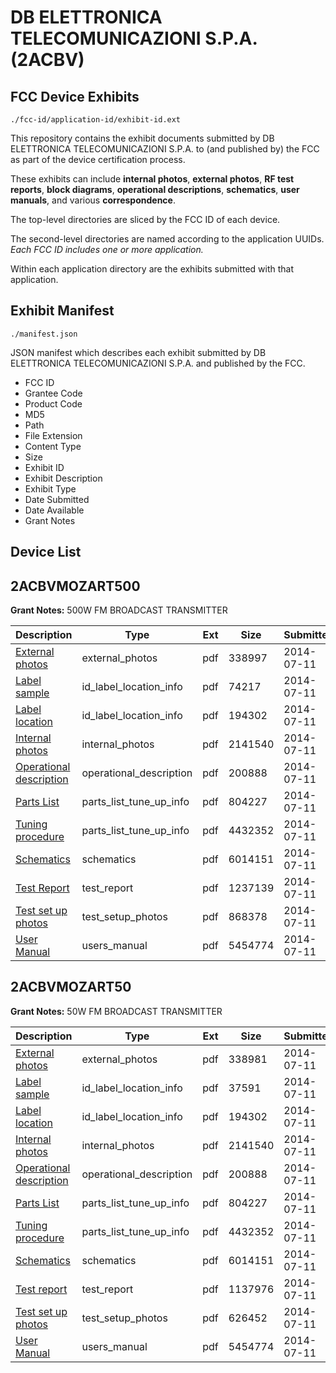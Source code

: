 # DB ELETTRONICA TELECOMUNICAZIONI S.P.A. (2ACBV)
## FCC Device Exhibits

```
./fcc-id/application-id/exhibit-id.ext
```

This repository contains the exhibit documents submitted by DB ELETTRONICA TELECOMUNICAZIONI S.P.A. to (and published by) the FCC as part of the device certification process.

These exhibits can include **internal photos**, **external photos**, **RF test reports**, **block diagrams**, **operational descriptions**, **schematics**, **user manuals**, and various **correspondence**.

The top-level directories are sliced by the FCC ID of each device.

The second-level directories are named according to the application UUIDs. *Each FCC ID includes one or more application.*

Within each application directory are the exhibits submitted with that application. 

## Exhibit Manifest

```
./manifest.json
```

JSON manifest which describes each exhibit submitted by DB ELETTRONICA TELECOMUNICAZIONI S.P.A. and published by the FCC.

- FCC ID
- Grantee Code
- Product Code
- MD5
- Path
- File Extension
- Content Type
- Size
- Exhibit ID
- Exhibit Description
- Exhibit Type
- Date Submitted
- Date Available
- Grant Notes

## Device List
## 2ACBVMOZART500
**Grant Notes:** 500W FM BROADCAST TRANSMITTER

| Description | Type | Ext | Size | Submitted | Available |
| ----------- | ---- | --- | ---- | --------- | --------- |
| [External photos](2ACBVMOZART500/001aef6b3d6824e740fc777ad41902c2/2323066.pdf) | external_photos | pdf | 338997 | 2014-07-11 | 2014-07-11 |
| [Label sample](2ACBVMOZART500/001aef6b3d6824e740fc777ad41902c2/2323067.pdf) | id_label_location_info | pdf | 74217 | 2014-07-11 | 2014-07-11 |
| [Label location](2ACBVMOZART500/001aef6b3d6824e740fc777ad41902c2/2322961.pdf) | id_label_location_info | pdf | 194302 | 2014-07-11 | 2014-07-11 |
| [Internal photos](2ACBVMOZART500/001aef6b3d6824e740fc777ad41902c2/2322962.pdf) | internal_photos | pdf | 2141540 | 2014-07-11 | 2014-07-11 |
| [Operational description](2ACBVMOZART500/001aef6b3d6824e740fc777ad41902c2/2322963.pdf) | operational_description | pdf | 200888 | 2014-07-11 | 2014-07-11 |
| [Parts List](2ACBVMOZART500/001aef6b3d6824e740fc777ad41902c2/2322964.pdf) | parts_list_tune_up_info | pdf | 804227 | 2014-07-11 | 2014-07-11 |
| [Tuning procedure](2ACBVMOZART500/001aef6b3d6824e740fc777ad41902c2/2322965.pdf) | parts_list_tune_up_info | pdf | 4432352 | 2014-07-11 | 2014-07-11 |
| [Schematics](2ACBVMOZART500/001aef6b3d6824e740fc777ad41902c2/2322966.pdf) | schematics | pdf | 6014151 | 2014-07-11 | 2014-07-11 |
| [Test Report](2ACBVMOZART500/001aef6b3d6824e740fc777ad41902c2/2323074.pdf) | test_report | pdf | 1237139 | 2014-07-11 | 2014-07-11 |
| [Test set up photos](2ACBVMOZART500/001aef6b3d6824e740fc777ad41902c2/2323075.pdf) | test_setup_photos | pdf | 868378 | 2014-07-11 | 2014-07-11 |
| [User Manual](2ACBVMOZART500/001aef6b3d6824e740fc777ad41902c2/2322969.pdf) | users_manual | pdf | 5454774 | 2014-07-11 | 2014-07-11 |
## 2ACBVMOZART50
**Grant Notes:** 50W FM BROADCAST TRANSMITTER

| Description | Type | Ext | Size | Submitted | Available |
| ----------- | ---- | --- | ---- | --------- | --------- |
| [External photos](2ACBVMOZART50/ab0db91c14afa7a75582dabcd2b59024/2322959.pdf) | external_photos | pdf | 338981 | 2014-07-11 | 2014-07-11 |
| [Label sample](2ACBVMOZART50/ab0db91c14afa7a75582dabcd2b59024/2322960.pdf) | id_label_location_info | pdf | 37591 | 2014-07-11 | 2014-07-11 |
| [Label location](2ACBVMOZART50/ab0db91c14afa7a75582dabcd2b59024/2322961.pdf) | id_label_location_info | pdf | 194302 | 2014-07-11 | 2014-07-11 |
| [Internal photos](2ACBVMOZART50/ab0db91c14afa7a75582dabcd2b59024/2322962.pdf) | internal_photos | pdf | 2141540 | 2014-07-11 | 2014-07-11 |
| [Operational description](2ACBVMOZART50/ab0db91c14afa7a75582dabcd2b59024/2322963.pdf) | operational_description | pdf | 200888 | 2014-07-11 | 2014-07-11 |
| [Parts List](2ACBVMOZART50/ab0db91c14afa7a75582dabcd2b59024/2322964.pdf) | parts_list_tune_up_info | pdf | 804227 | 2014-07-11 | 2014-07-11 |
| [Tuning procedure](2ACBVMOZART50/ab0db91c14afa7a75582dabcd2b59024/2322965.pdf) | parts_list_tune_up_info | pdf | 4432352 | 2014-07-11 | 2014-07-11 |
| [Schematics](2ACBVMOZART50/ab0db91c14afa7a75582dabcd2b59024/2322966.pdf) | schematics | pdf | 6014151 | 2014-07-11 | 2014-07-11 |
| [Test report](2ACBVMOZART50/ab0db91c14afa7a75582dabcd2b59024/2322967.pdf) | test_report | pdf | 1137976 | 2014-07-11 | 2014-07-11 |
| [Test set up photos](2ACBVMOZART50/ab0db91c14afa7a75582dabcd2b59024/2322968.pdf) | test_setup_photos | pdf | 626452 | 2014-07-11 | 2014-07-11 |
| [User Manual](2ACBVMOZART50/ab0db91c14afa7a75582dabcd2b59024/2322969.pdf) | users_manual | pdf | 5454774 | 2014-07-11 | 2014-07-11 |
